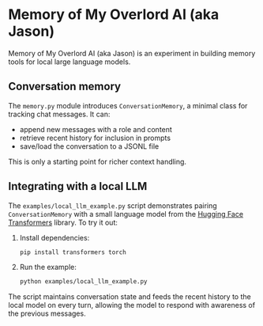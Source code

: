 # Memory of My Overlord AI (aka Jason)

Memory of My Overlord AI (aka Jason) is an experiment in building memory tools for local large language models.

## Conversation memory

The `memory.py` module introduces `ConversationMemory`, a minimal class for
tracking chat messages. It can:

- append new messages with a role and content
- retrieve recent history for inclusion in prompts
- save/load the conversation to a JSONL file

This is only a starting point for richer context handling.

## Integrating with a local LLM

The `examples/local_llm_example.py` script demonstrates pairing
`ConversationMemory` with a small language model from the
[Hugging Face Transformers](https://github.com/huggingface/transformers)
library. To try it out:

1. Install dependencies:
   ```bash
   pip install transformers torch
   ```
2. Run the example:
   ```bash
   python examples/local_llm_example.py
   ```

The script maintains conversation state and feeds the recent history to the
local model on every turn, allowing the model to respond with awareness of the
previous messages.
